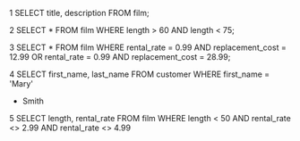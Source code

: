 1 SELECT title, description FROM film;

2 SELECT * FROM film
WHERE length > 60 AND length < 75;

3 SELECT * FROM film
WHERE rental_rate = 0.99 AND replacement_cost = 12.99 OR rental_rate = 0.99 AND replacement_cost = 28.99;

4 SELECT first_name, last_name FROM customer
WHERE first_name = 'Mary'
- Smith

5 SELECT length, rental_rate FROM film
WHERE length < 50 AND rental_rate <> 2.99 AND rental_rate <> 4.99

